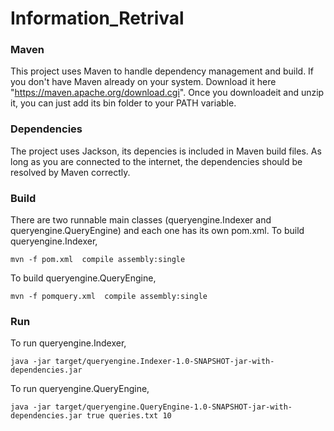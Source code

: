 # Information_Retrival

### Maven
This project uses Maven to handle dependency management and build. If you don't have Maven already on your system. Download it here "https://maven.apache.org/download.cgi". Once you downloadeit and unzip it, you can just add its bin folder to your PATH variable.

### Dependencies

The project uses Jackson, its depencies is included in Maven build files. As long as you are connected to the internet, the dependencies should be resolved by Maven correctly.

### Build
There are two runnable main classes (queryengine.Indexer and queryengine.QueryEngine) and each one has its own pom.xml.
To build queryengine.Indexer,
```
mvn -f pom.xml  compile assembly:single
```
To build queryengine.QueryEngine,
```
mvn -f pomquery.xml  compile assembly:single
```

### Run
To run queryengine.Indexer,
```
java -jar target/queryengine.Indexer-1.0-SNAPSHOT-jar-with-dependencies.jar
```
To run queryengine.QueryEngine,
```
java -jar target/queryengine.QueryEngine-1.0-SNAPSHOT-jar-with-dependencies.jar true queries.txt 10
```

